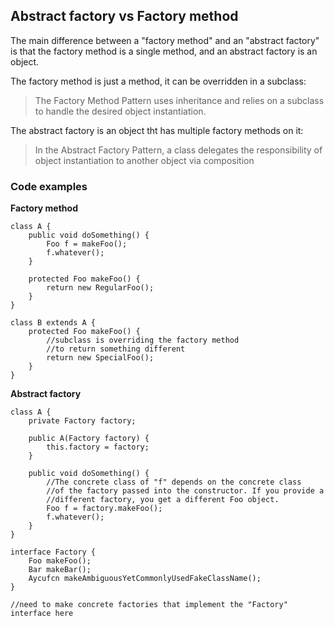 ## Abstract factory vs Factory method

The main difference between a "factory method" and an "abstract factory"
is that the factory method is a single method, and an abstract factory is an object.

The factory method is just a method, it can be overridden in a subclass:

> The Factory Method Pattern uses inheritance and relies on a subclass to handle
> the desired object instantiation.

The abstract factory is an object tht has multiple factory methods on it:

> In the Abstract Factory Pattern, a class delegates the responsibility of
> object instantiation to another object via composition

### Code examples

**Factory method**

```
class A {
    public void doSomething() {
        Foo f = makeFoo();
        f.whatever();
    }

    protected Foo makeFoo() {
        return new RegularFoo();
    }
}

class B extends A {
    protected Foo makeFoo() {
        //subclass is overriding the factory method
        //to return something different
        return new SpecialFoo();
    }
}
```

**Abstract factory**

```
class A {
    private Factory factory;

    public A(Factory factory) {
        this.factory = factory;
    }

    public void doSomething() {
        //The concrete class of "f" depends on the concrete class
        //of the factory passed into the constructor. If you provide a
        //different factory, you get a different Foo object.
        Foo f = factory.makeFoo();
        f.whatever();
    }
}

interface Factory {
    Foo makeFoo();
    Bar makeBar();
    Aycufcn makeAmbiguousYetCommonlyUsedFakeClassName();
}

//need to make concrete factories that implement the "Factory" interface here
```


